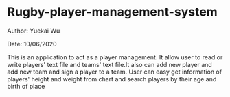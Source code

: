 # Rugby-player-management-system
Author: Yuekai Wu

Date: 10/06/2020

This is an application to act as a player management. It allow user to read or write players' text file and teams' text file.It also can add new player and add new team
and sign a player to a team. User can easy get information of players' height and weight from chart and search players by their age and birth of place
